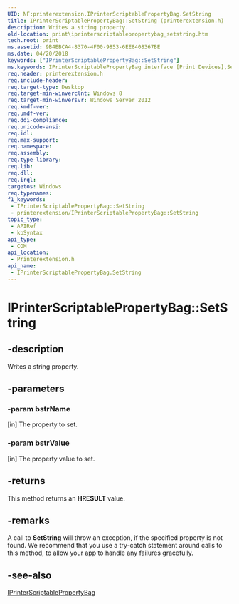 ```yaml
---
UID: NF:printerextension.IPrinterScriptablePropertyBag.SetString
title: IPrinterScriptablePropertyBag::SetString (printerextension.h)
description: Writes a string property.
old-location: print\iprinterscriptablepropertybag_setstring.htm
tech.root: print
ms.assetid: 9B4EBCA4-8370-4F00-9853-6EE8408367BE
ms.date: 04/20/2018
keywords: ["IPrinterScriptablePropertyBag::SetString"]
ms.keywords: IPrinterScriptablePropertyBag interface [Print Devices],SetString method, IPrinterScriptablePropertyBag.SetString, IPrinterScriptablePropertyBag::SetString, SetString, SetString method [Print Devices], SetString method [Print Devices],IPrinterScriptablePropertyBag interface, print.iprinterscriptablepropertybag_setstring, printerextension/IPrinterScriptablePropertyBag::SetString
req.header: printerextension.h
req.include-header: 
req.target-type: Desktop
req.target-min-winverclnt: Windows 8
req.target-min-winversvr: Windows Server 2012
req.kmdf-ver: 
req.umdf-ver: 
req.ddi-compliance: 
req.unicode-ansi: 
req.idl: 
req.max-support: 
req.namespace: 
req.assembly: 
req.type-library: 
req.lib: 
req.dll: 
req.irql: 
targetos: Windows
req.typenames: 
f1_keywords:
 - IPrinterScriptablePropertyBag::SetString
 - printerextension/IPrinterScriptablePropertyBag::SetString
topic_type:
 - APIRef
 - kbSyntax
api_type:
 - COM
api_location:
 - Printerextension.h
api_name:
 - IPrinterScriptablePropertyBag.SetString
---
```


# IPrinterScriptablePropertyBag::SetString


## -description

Writes a string property.

## -parameters

### -param bstrName 

[in]
The property to set.

### -param bstrValue 

[in]
The property value to set.

## -returns

This method returns an <b>HRESULT</b> value.

## -remarks

A call to <b>SetString</b> will throw an exception, if the specified property is not found. We recommend that you use a try-catch statement around calls to this method, to allow your app to handle any failures gracefully.

## -see-also

<a href="/windows-hardware/drivers/ddi/printerextension/nn-printerextension-iprinterscriptablepropertybag">IPrinterScriptablePropertyBag</a>